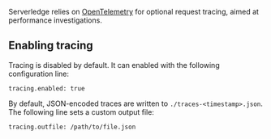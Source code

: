 Serverledge relies on [OpenTelemetry](https://opentelemetry.io) for optional
request tracing, aimed at performance investigations.

## Enabling tracing

Tracing is disabled by default. It can enabled with the following configuration
line:

    tracing.enabled: true

By default, JSON-encoded traces are written to `./traces-<timestamp>.json`.
The following line sets a custom output file:

    tracing.outfile: /path/to/file.json

